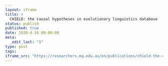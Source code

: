 ```yaml
---
layout: iframe
title: >
  CHIELD: the causal hypotheses in evolutionary linguistics database
status: publish
published: true
date: 2020-4-16 00:00:00
meta:
  _edit_last: "1"
type: post
tags:
iframe_src: "https://researchers.mq.edu.au/en/publications/chield-the-causal-hypotheses-in-evolutionary-linguistics-database"
---
```

        